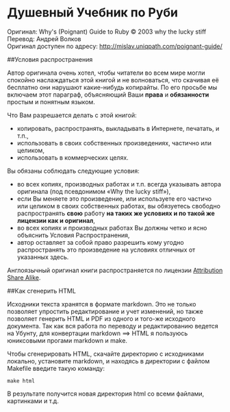 Душевный Учебник по Руби
==========================

Оригинал: Why's (Poignant) Guide to Ruby © 2003 why the lucky stiff  
Перевод: Андрей Волков  
Оригинал доступен по адресу: <http://mislav.uniqpath.com/poignant-guide/>



##Условия распространения


Автор оригинала очень хотел, чтобы читатели во всем мире могли спокойно наслаждаться этой книгой и не волноваться, что скачивая её бесплатно они нарушают какие-нибудь копирайты.
По его просьбе мы включаем этот параграф, объясняющий Ваши **права** и **обязанности** простым и понятным языком.

Что Вам разрешается делать с этой книгой:

   * копировать, распространять, выкладывать в Интернете, печатать, и т.п.,
   * использовать в своих собственных произведениях, частично или целиком,
   * использовать в коммерческих целях.

Вы обязаны соблюдать следующие условия:

   * во всех копиях, производных работах и т.п. всегда указывать автора оригинала (под псевдонимом «Why the lucky stiff»),
   * если Вы меняете это произведение, или используете его частичо или целиком в своих собственных работах, вы обязуетесь свободно распространять **свою** работу **на таких же условиях и по такой же лицензии как и оригинал**,
   * во всех копиях и производных работах Вы должны четко и ясно объяснить Условия Распространения,
   * автор оставляет за собой право разрешить кому угодно распространять это произведение на условиях отличных от указанных здесь.

Англоязычный оригинал книги распространяется по лицензии [Attribution Share Alike](http://creativecommons.org/licenses/by-sa/2.0/).




##Как сгенерить HTML


Исходники текста хранятся в формате markdown. Это не только позволяет упростить редактирование и учет изменений, но также позволяет генерить HTML и PDF из одного и того-же исходного документа. Так как вся работа по переводу и редактированию ведется на Убунту, для конвертации markdown ==> HTML я пользуюсь юниксовыми прогами markdown и make.

Чтобы сгенерировать HTML, скачайте директорию с исходниками локально, установите markdown, и находясь в директории с файлом Makefile введите такую команду:

    make html

В результате получится новая директория html со всеми файлами, картинками и т.д.
